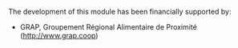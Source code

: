 The development of this module has been financially supported by:

- GRAP, Groupement Régional Alimentaire de Proximité
  (<http://www.grap.coop>)
